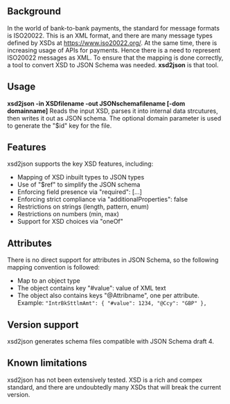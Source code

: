 ## Background
In the world of bank-to-bank payments, the standard for message formats is ISO20022. This is an XML format, and there are many message types defined by XSDs at https://www.iso20022.org/. At the same time, there is increasing usage of APIs for payments. Hence there is a need to represent ISO20022 messages as XML. To ensure that the mapping is done correctly, a tool to convert XSD to JSON Schema was needed. **xsd2json** is that tool.
## Usage
**xsd2json -in XSDfilename -out JSONschemafilename [-dom domainname]**
Reads the input XSD, parses it into internal data strcutures, then writes it out as JSON schema. The optional domain parameter is used to generate the "$id" key for the file.
## Features
xsd2json supports the key XSD features, including:
- Mapping of XSD inbuilt types to JSON types
- Use of "$ref" to simplify the JSON schema
- Enforcing field presence via "required": [...]
- Enforcing strict compliance via "additionalProperties": false
- Restrictions on strings (length, pattern, enum)
- Restrictions on numbers (min, max)
- Support for XSD choices via "oneOf"
## Attributes
There is no direct support for attributes in JSON Schema, so the following mapping convention is followed:
- Map to an object type
- The object contains key "#value": value of XML text
- The object also contains keys "@Attribname", one per attribute.
Example:
`
"IntrBkSttlmAmt": {
   "#value": 1234,
    "@Ccy": "GBP"
},
`
## Version support
xsd2json generates schema files compatible with JSON Schema draft 4.
## Known limitations
xsd2json has not been extensively tested. XSD is a rich and compex standard, and there are undoubtedly many XSDs that will break the current version.
